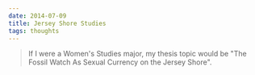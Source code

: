 ```yaml
---
date: 2014-07-09
title: Jersey Shore Studies
tags: thoughts
---
```


> If I were a Women's Studies major, my thesis topic would be "The Fossil Watch As Sexual Currency on the Jersey Shore".